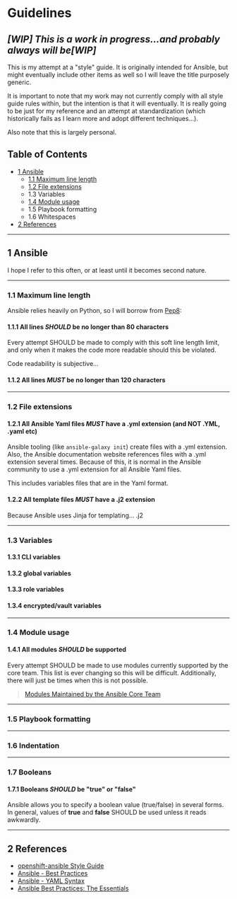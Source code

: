# Guidelines
## ***[WIP] This is a work in progress...and probably always will be[WIP]***
This is my attempt at a "style" guide.  It is originally intended for Ansible,
but might eventually include other items as well so I will leave the title
purposely generic.

It is important to note that my work may not currently comply with all style
guide rules within, but the intention is that it will eventually.  It is really
going to be just for my reference and an attempt at standardization (which
historically fails as I learn more and adopt different techniques...).

Also note that this is largely personal.

## Table of Contents
* [1 Ansible](#1-ansible)
  * [1.1 Maximum line length](#11-maximum-line-length)
  * [1.2 File extensions](#12-file-extensions)
  * 1.3 Variables
  * [1.4 Module usage](#14-module-usage)
  * 1.5 Playbook formatting
  * 1.6 Whitespaces
* [2 References](#2-references)
---
## 1 Ansible
I hope I refer to this often, or at least until it becomes second nature.

---

### 1.1 Maximum line length

Ansible relies heavily on Python, so I will borrow from [Pep8](https://www.python.org/dev/peps/pep-0008/#maximum-line-length):
#### 1.1.1 All lines *SHOULD* be no longer than 80 characters

Every attempt SHOULD be made to comply with this soft line length limit, and only when it makes the code more readable should this be violated.

Code readability is subjective...

#### 1.1.2 All lines *MUST* be no longer than 120 characters
---
### 1.2 File extensions

#### 1.2.1 All Ansible Yaml files *MUST* have a .yml extension (and NOT .YML, .yaml etc)
Ansible tooling (like `ansible-galaxy init`) create files with a .yml extension. Also, the Ansible documentation website references files with a .yml extension several times. Because of this, it is normal in the Ansible community to use a .yml extension for all Ansible Yaml files.

This includes variables files that are in the Yaml format.

#### 1.2.2 All template files *MUST* have a .j2 extension
Because Ansible uses Jinja for templating... .j2

---
### 1.3 Variables
#### 1.3.1 CLI variables
#### 1.3.2 global variables
#### 1.3.3 role variables
#### 1.3.4 encrypted/vault variables

---
### 1.4 Module usage
#### 1.4.1 All modules *SHOULD* be supported
Every attempt SHOULD be made to use modules currently supported by the core team.  This list is ever changing so this will be difficult.  Additionally, there will just be times when this is not possible.

> [Modules Maintained by the Ansible Core Team](http://docs.ansible.com/ansible/latest/core_maintained.html)

---
### 1.5 Playbook formatting

---
### 1.6 Indentation

---
### 1.7 Booleans
#### 1.7.1 Booleans *SHOULD* be "true" or "false"
Ansible allows you to specify a boolean value (true/false) in several forms.  In general, values of **true** and **false** SHOULD be used unless it reads awkwardly.

---
## 2 References
* [openshift-ansible Style Guide](https://github.com/openshift/openshift-ansible/blob/master/docs/style_guide.adoc)
* [Ansible - Best Practices](http://docs.ansible.com/ansible/latest/playbooks_best_practices.html)
* [Ansible - YAML Syntax](http://docs.ansible.com/ansible/latest/YAMLSyntax.html)
* [Ansible Best Practices: The Essentials](https://www.ansible.com/blog/ansible-best-practices-essentials)
